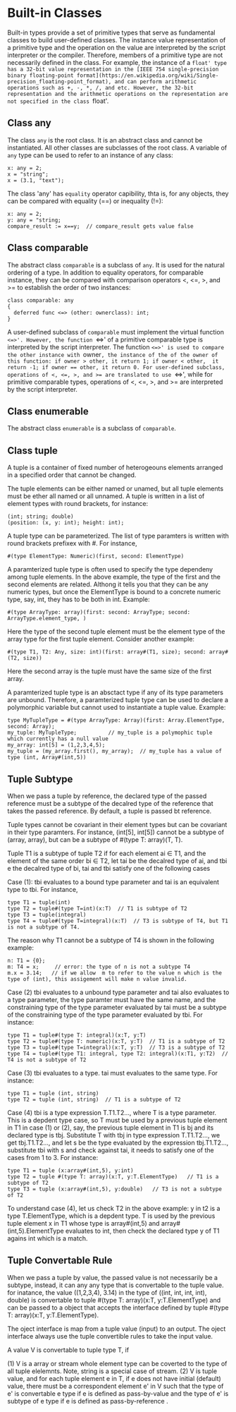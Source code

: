 # Built-in Classes

Built-in types provide a set of primitive types that serve as fundamental classes to build user-defined classes. The instance value representation of a primitive type and the operation on the value are interpreted by the script interpreter or the compiler. Therefore, members of a primitive type are not necessarily defined in the class. For example, the instance of a `float' type has a 32-bit value representation in the [IEEE 754 single-precision binary floating-point format](https://en.wikipedia.org/wiki/Single-precision_floating-point_format), and can perform arithmetic operations such as +, -, *, /, and etc. However, the 32-bit representation and the arithmetic operations on the representation are not specified in the class `float'.

## Class any

The class `any` is the root class. It is an abstract class and cannot be instantiated. All other classes are subclasses of the root class. A variable of `any` type can be used to refer to an instance of any class:

```altscript
x: any = 2;
x = "string";
x = (3.1, "text");
```

The class 'any' has `equality` operator capibility, thta is, for any objects, they can be compared with equality (==) or inequality (!=):

```altscript
x: any = 2;
y: any = "string;
compare_result := x==y;  // compare_result gets value false
```

## Class comparable

The abstract class `comparable` is a subclass of `any`. It is used for the natural ordering of a type. In addition to equality operators, for comparable instance, they can be compared with comparison operators <, <=, >, and >= to establish the order of two instances:

```altscript
class comparable: any
{
  deferred func <=> (other: ownerclass): int;
}
```

A user-defined subclass of `comparable` must implement the virtual function `<=>'. However, the function `<=>' of a primitive comparable type is interpreted by the script interpreter. The function `<=>' is used to compare the other instance with `owner`, the instance of the of the owner of this function: if owner > other, it return 1; if owner < other,  it return -1; if owner == other, it return 0. For user-defined subclass, operations of <, <=, >, and >= are translated to use `<=>', while for primitive comparable types, operations of <, <=, >, and >= are interpreted by the script interpreter. 

## Class enumerable

The abstract class `enumerable` is a subclass of `comparable`.

## Class tuple

A tuple is a container of fixed number of heterogeouns elements arranged in a specified order that cannot be changed.

The tuple elements can be either named or unamed, but all tuple elements must be ether all named or all unnamed.
A tuple is written in a list of element types with round brackets, for instance:

```altscript
(int; string; double)
(position: (x, y: int); height: int);
```

A tuple type can be parameterized. The list of type paramters is written with round brackets prefixex with #. For instance,

```altscript
#(type ElementType: Numeric)(first, second: ElementType)
```
A paramterized tuple type is often used to specify the type dependeny among tuple elements. In the above example, the type of the first
and the second elements are related. Althong it tells you that they can be any numeric types, but once the ElementType is bound to
a concrete numeric type, say, int, they has to be both in int. Example:

```altscript
#(type ArrayType: array)(first: second: ArrayType; second: ArrayType.element_type, )
```
Here the type of the second tuple element must be the element type of the array type for the first tuple element. Consider another example:

```altscript
#(type T1, T2: Any, size: int)(first: array#(T1, size); second: array#(T2, size))
```

Here the second array is the tuple must have the same size of the first array.

A paramterized tuple type is an absctact type if any of its type parameters are unbound. Therefore, a paramterized tuple type
can be used to declare a polymorphic variable but cannot used to instantiate a tuple value. Example:

```altscript
type MyTupleType = #(type ArrayType: Array)(first: Array.ElementType, second: Array);
my_tuple: MyTupleType;          // my_tuple is a polymophic tuple which currently has a null value
my_array: int[5] = (1,2,3,4,5);
my_tuple = (my_array.first(), my_array);  // my_tuple has a value of type (int, Array#(int,5))
```
## Tuple Subtype

When we pass a tuple by reference, the declared type of the passed reference must be a subtype of the
decalred type of the reference that takes the passed reference. By default, a tuple is passed bt reference.

Tuple types cannot be covariant in their element types but can be covariant in their type paramters.
For instance, (int[5], int[5]) cannot be a subtype of (array, array), but can be a subtype of
#(type T: array)(T, T).

Tuple T1 is a subtype of tuple T2 if for each element ai ∈ T1, and the element of the same order bi ∈ T2,
let tai be the decalred type of ai, and tbi e the decalred type of bi, tai and tbi satisfy one of the following cases

Case (1): tbi evaluates to a bound type parameter and tai is an equivalent type to tbi. For instance,

```altscript
type T1 = tuple(int) 
type T2 = tuple#(type T=int)(x:T)  // T1 is subtype of T2
type T3 = tuple(integral) 
type T4 = tuple#(type T=integral)(x:T)  // T3 is subtype of T4, but T1 is not a subtype of T4.
```
The reason why T1 cannot be a subtype of T4 is shown in the following example:

```altscript
n: T1 = {0};
m: T4 = x;     // error: the type of n is not a subtype T4
m.x = 3.14;   // if we allow  m to refer to the value n which is the type of (int), this assigement will make n value invalid.
```
Case (2) tbi evaluates to a unbound type parameter and tai also evaluates to a type parameter, the type paramter must have the same name,
and the constraining type of the type parameter evaluated by tai must be a subtype of the constraining type of the type parameter evaluated by tbi.
For instance:

```altscript
type T1 = tuple#(type T: integral)(x:T, y:T)
type T2 = tuple#(type T: numeric)(x:T, y:T)  // T1 is a subtype of T2
type T3 = tuple#(type T=integral)(x:T, y:T)  // T3 is a subtype of T2
type T4 = tuple#(type T1: integral, type T2: integral)(x:T1, y:T2)  // T4 is not a subtype of T2
```
Case (3) tbi evaluates to a type. tai must evaluates to the same type. For instance:

```altscript
type T1 = tuple (int, string)
type T2 = tuple (int, string)  // T1 is a subtype of T2
```

Case (4) tbi is a type expression T.T1.T2..., where T is a type parameter. This is a depdent type case, so T must be used by a
previous tuple element in T1 in case (1) or (2), say, the previous tuple element in T1 is bj and its declared type is tbj. Substitute T with tbj
in type expression T.T1.T2..., we get tbj.T1.T2..., and let s be the type evaluated by the expression tbj.T1.T2..., substitute tbi with s and
check against tai, it needs to satisfy one of the cases from 1 to 3. For instance:

```altscript
type T1 = tuple (x:array#(int,5), y:int)
type T2 = tuple #(type T: array)(x:T, y:T.ElementType)   // T1 is a subtype of T2
type T3 = tuple (x:array#(int,5), y:double)   // T3 is not a subtype of T2
```

To understand case (4), let us check T2 in the above example: y in t2 is a type T.ElementType, which is a depdent type. T is used by the previous
tuple element x in T1 whose type is array#(int,5)  and array#(int,5).ElementType evaluates to int, then check the declared type y of T1 agains int
which is a match.

## Tuple Convertable Rule

When we pass a tuple by value, the passed value is not necessarily be a subtype, instead, it can any any type that is convertable
to the tuple value. for inatance, the value ((1,2,3,4), 3.14) in the type of ((int, int, int, int), double) is convertable to
tuple #(type T: array)(x:T, y:T.ElementType) and can be passed to a object that accepts the interface defined by tuple #(type T: array)(x:T, y:T.ElementType).

The oject interface is map from a tuple value (input) to an output. The oject interface always use the tuple convertible rules to take the input value.

A value V is convertable to tuple type T, if

(1) V is a array or stream whole element type can be coverted to the type of all tuple elelemnts. Note, string is a special case of stream.
(2) V is tuple value, and for each tuple element e in T, if e does not have initial (default) value, there must be a correspondent element e' in V
such that the type of e' is convertable e type if e is defined as pass-by-value and the type of e' is subtype of e type if e is defined as pass-by-reference .

